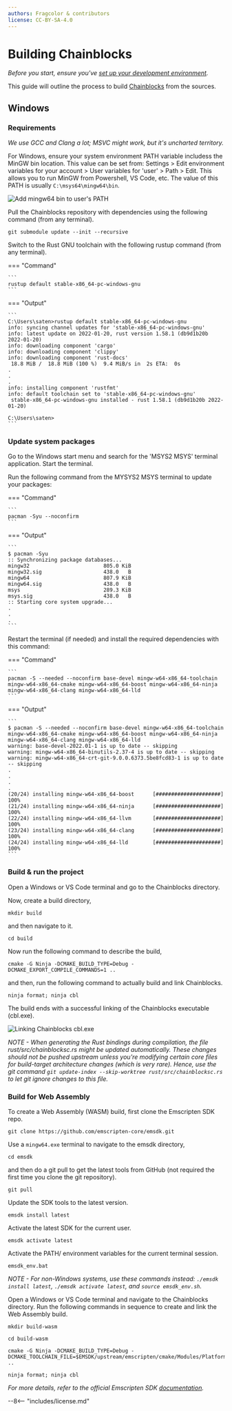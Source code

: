 ```yaml
---
authors: Fragcolor & contributors
license: CC-BY-SA-4.0
---
```


# Building Chainblocks

*Before you start, ensure you've [set up your development environment](../getting-started/#development-environment).*

This guide will outline the process to build [Chainblocks](https://github.com/fragcolor-xyz/chainblocks) from the sources.

## Windows

### Requirements

*We use GCC and Clang a lot; MSVC might work, but it's uncharted territory.*

For Windows, ensure your system environment PATH variable includess the MinGW bin location. This value can be set from: Settings > Edit environment variables for your account > User variables for 'user' > Path > Edit. This allows you to run MinGW from Powershell, VS Code, etc. The value of this PATH is usually `C:\msys64\mingw64\bin`.

![Add mingw64 bin to user's PATH](assets/build-cb_acc-env-var.png)

Pull the Chainblocks repository with dependencies using the following command (from any terminal).

```
git submodule update --init --recursive
```

Switch to the Rust GNU toolchain with the following rustup command (from any terminal).

=== "Command"

    ```
    rustup default stable-x86_64-pc-windows-gnu
    ```

=== "Output"

    ```
    C:\Users\saten>rustup default stable-x86_64-pc-windows-gnu
    info: syncing channel updates for 'stable-x86_64-pc-windows-gnu'
    info: latest update on 2022-01-20, rust version 1.58.1 (db9d1b20b 2022-01-20)
    info: downloading component 'cargo'
    info: downloading component 'clippy'
    info: downloading component 'rust-docs'
     18.8 MiB /  18.8 MiB (100 %)  9.4 MiB/s in  2s ETA:  0s
    .
    .
    .
    info: installing component 'rustfmt'
    info: default toolchain set to 'stable-x86_64-pc-windows-gnu'
     stable-x86_64-pc-windows-gnu installed - rust 1.58.1 (db9d1b20b 2022-01-20)
    
    C:\Users\saten>
    ```

### Update system packages

Go to the Windows start menu and search for the 'MSYS2 MSYS' terminal application. Start the terminal.

Run the following command from the MYSYS2 MSYS terminal to update your packages:
   
=== "Command"

    ```
    pacman -Syu --noconfirm
    ``` 

=== "Output"

    ```
    $ pacman -Syu
    :: Synchronizing package databases...
    mingw32                        805.0 KiB
    mingw32.sig                    438.0   B
    mingw64                        807.9 KiB
    mingw64.sig                    438.0   B
    msys                           289.3 KiB
    msys.sig                       438.0   B
    :: Starting core system upgrade...
    .
    .
    .
    ``` 

Restart the terminal (if needed) and install the required dependencies with this command:

=== "Command"

    ```
    pacman -S --needed --noconfirm base-devel mingw-w64-x86_64-toolchain mingw-w64-x86_64-cmake mingw-w64-x86_64-boost mingw-w64-x86_64-ninja mingw-w64-x86_64-clang mingw-w64-x86_64-lld
    ```

=== "Output"

    ```
    $ pacman -S --needed --noconfirm base-devel mingw-w64-x86_64-toolchain mingw-w64-x86_64-cmake mingw-w64-x86_64-boost mingw-w64-x86_64-ninja mingw-w64-x86_64-clang mingw-w64-x86_64-lld
    warning: base-devel-2022.01-1 is up to date -- skipping
    warning: mingw-w64-x86_64-binutils-2.37-4 is up to date -- skipping
    warning: mingw-w64-x86_64-crt-git-9.0.0.6373.5be8fcd83-1 is up to date -- skipping
    .
    .
    .
    .
    (20/24) installing mingw-w64-x86_64-boost      [#####################] 100%
    (21/24) installing mingw-w64-x86_64-ninja      [#####################] 100%
    (22/24) installing mingw-w64-x86_64-llvm       [#####################] 100%    
    (23/24) installing mingw-w64-x86_64-clang      [#####################] 100%
    (24/24) installing mingw-w64-x86_64-lld        [#####################] 100%
    ```

### Build & run the project

Open a Windows or VS Code terminal and go to the Chainblocks directory.

Now, create a build directory,

```
mkdir build
```

and then navigate to it.

```
cd build
```

Now run the following command to describe the build,

```
cmake -G Ninja -DCMAKE_BUILD_TYPE=Debug -DCMAKE_EXPORT_COMPILE_COMMANDS=1 ..
```

and then, run the following command to actually build and link Chainblocks.

```
ninja format; ninja cbl
```

The build ends with a successful linking of the Chainblocks executable (cbl.exe).

 ![Linking Chainblocks cbl.exe](assets/build-cb_use-build-link.png)

*NOTE - When generating the Rust bindings during compilation, the file rust/src/chainblocksc.rs  might be updated automatically. These changes should not be pushed upstream unless you're modifying certain core files for build-target architecture changes (which is very rare). Hence, use the git command `git update-index --skip-worktree rust/src/chainblocksc.rs` to let git ignore changes to this file.*

### Build for Web Assembly

To create a Web Assembly (WASM) build, first clone the Emscripten SDK repo.

```
git clone https://github.com/emscripten-core/emsdk.git
```

Use a `mingw64.exe` terminal to navigate to the emsdk directory,

```
cd emsdk
```

and then do a git pull to get the latest tools from GitHub (not required the first time you clone the git repository).

```
git pull
```

Update the SDK tools to the latest version.

```
emsdk install latest
```

Activate the latest SDK for the current user.
  
```
emsdk activate latest
```

Activate the PATH/ environment variables for the current terminal session.

``` 
emsdk_env.bat
```

*NOTE - For non-Windows systems, use these commands instead: `./emsdk install latest`, `./emsdk activate latest`, and `source emsdk_env.sh`.*

Open a Windows or VS Code terminal and navigate to the Chainblocks directory. Run the following commands in sequence to create and link the Web Assembly build.

```
mkdir build-wasm
```     

```
cd build-wasm
```

```
cmake -G Ninja -DCMAKE_BUILD_TYPE=Debug -DCMAKE_TOOLCHAIN_FILE=$EMSDK/upstream/emscripten/cmake/Modules/Platform/Emscripten.cmake ..
```

```
ninja format; ninja cbl
```

*For more details, refer to the official Emscripten SDK [documentation](https://emscripten.org/docs/getting_started/downloads.html).*


--8<-- "includes/license.md"
